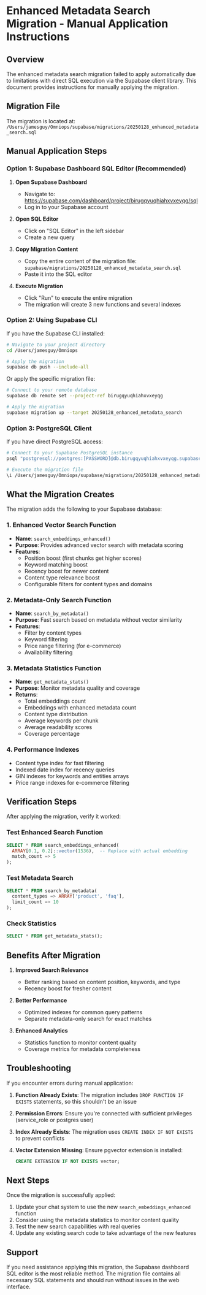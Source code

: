 # Enhanced Metadata Search Migration - Manual Application Instructions

## Overview
The enhanced metadata search migration failed to apply automatically due to limitations with direct SQL execution via the Supabase client library. This document provides instructions for manually applying the migration.

## Migration File
The migration is located at: `/Users/jamesguy/Omniops/supabase/migrations/20250128_enhanced_metadata_search.sql`

## Manual Application Steps

### Option 1: Supabase Dashboard SQL Editor (Recommended)

1. **Open Supabase Dashboard**
   - Navigate to: https://supabase.com/dashboard/project/birugqyuqhiahxvxeyqg/sql
   - Log in to your Supabase account

2. **Open SQL Editor**
   - Click on "SQL Editor" in the left sidebar
   - Create a new query

3. **Copy Migration Content**
   - Copy the entire content of the migration file: `supabase/migrations/20250128_enhanced_metadata_search.sql`
   - Paste it into the SQL editor

4. **Execute Migration**
   - Click "Run" to execute the entire migration
   - The migration will create 3 new functions and several indexes

### Option 2: Using Supabase CLI

If you have the Supabase CLI installed:

```bash
# Navigate to your project directory
cd /Users/jamesguy/Omniops

# Apply the migration
supabase db push --include-all
```

Or apply the specific migration file:

```bash
# Connect to your remote database
supabase db remote set --project-ref birugqyuqhiahxvxeyqg

# Apply the migration
supabase migration up --target 20250128_enhanced_metadata_search
```

### Option 3: PostgreSQL Client

If you have direct PostgreSQL access:

```bash
# Connect to your Supabase PostgreSQL instance
psql "postgresql://postgres:[PASSWORD]@db.birugqyuqhiahxvxeyqg.supabase.co:5432/postgres"

# Execute the migration file
\i /Users/jamesguy/Omniops/supabase/migrations/20250128_enhanced_metadata_search.sql
```

## What the Migration Creates

The migration adds the following to your Supabase database:

### 1. Enhanced Vector Search Function
- **Name**: `search_embeddings_enhanced()`
- **Purpose**: Provides advanced vector search with metadata scoring
- **Features**:
  - Position boost (first chunks get higher scores)
  - Keyword matching boost
  - Recency boost for newer content
  - Content type relevance boost
  - Configurable filters for content types and domains

### 2. Metadata-Only Search Function
- **Name**: `search_by_metadata()`
- **Purpose**: Fast search based on metadata without vector similarity
- **Features**:
  - Filter by content types
  - Keyword filtering
  - Price range filtering (for e-commerce)
  - Availability filtering

### 3. Metadata Statistics Function
- **Name**: `get_metadata_stats()`
- **Purpose**: Monitor metadata quality and coverage
- **Returns**:
  - Total embeddings count
  - Embeddings with enhanced metadata count
  - Content type distribution
  - Average keywords per chunk
  - Average readability scores
  - Coverage percentage

### 4. Performance Indexes
- Content type index for fast filtering
- Indexed date index for recency queries
- GIN indexes for keywords and entities arrays
- Price range indexes for e-commerce filtering

## Verification Steps

After applying the migration, verify it worked:

### Test Enhanced Search Function
```sql
SELECT * FROM search_embeddings_enhanced(
  ARRAY[0.1, 0.2]::vector(1536),  -- Replace with actual embedding
  match_count => 5
);
```

### Test Metadata Search
```sql
SELECT * FROM search_by_metadata(
  content_types => ARRAY['product', 'faq'],
  limit_count => 10
);
```

### Check Statistics
```sql
SELECT * FROM get_metadata_stats();
```

## Benefits After Migration

1. **Improved Search Relevance**
   - Better ranking based on content position, keywords, and type
   - Recency boost for fresher content

2. **Better Performance**
   - Optimized indexes for common query patterns
   - Separate metadata-only search for exact matches

3. **Enhanced Analytics**
   - Statistics function to monitor content quality
   - Coverage metrics for metadata completeness

## Troubleshooting

If you encounter errors during manual application:

1. **Function Already Exists**: The migration includes `DROP FUNCTION IF EXISTS` statements, so this shouldn't be an issue

2. **Permission Errors**: Ensure you're connected with sufficient privileges (service_role or postgres user)

3. **Index Already Exists**: The migration uses `CREATE INDEX IF NOT EXISTS` to prevent conflicts

4. **Vector Extension Missing**: Ensure pgvector extension is installed:
   ```sql
   CREATE EXTENSION IF NOT EXISTS vector;
   ```

## Next Steps

Once the migration is successfully applied:

1. Update your chat system to use the new `search_embeddings_enhanced` function
2. Consider using the metadata statistics to monitor content quality
3. Test the new search capabilities with real queries
4. Update any existing search code to take advantage of the new features

## Support

If you need assistance applying this migration, the Supabase dashboard SQL editor is the most reliable method. The migration file contains all necessary SQL statements and should run without issues in the web interface.